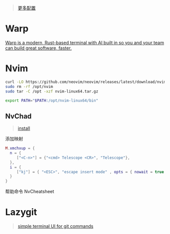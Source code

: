 > [更多配置](https://xmchxup.github.io/posts/linux/configure/)

# Warp

[Warp is a modern, Rust-based terminal with AI built in so you and your team can build great software, faster.](https://github.com/warpdotdev/Warp)

# Nvim

```sh
curl -LO https://github.com/neovim/neovim/releases/latest/download/nvim-linux64.tar.gz
sudo rm -rf /opt/nvim
sudo tar -C /opt -xzf nvim-linux64.tar.gz
```

```sh
export PATH="$PATH:/opt/nvim-linux64/bin"
```

## NvChad

> [install](https://nvchad.com/docs/quickstart/install)

添加映射

```lua
M.xmchxup = {
  n = {
     ["<C-n>"] = {"<cmd> Telescope <CR>", "Telescope"},
  },
  i = {
     ["kj"] = { "<ESC>", "escape insert mode" , opts = { nowait = true }},
  }
}
```

帮助命令 NvCheatsheet

# Lazygit

> [simple terminal UI for git commands](https://github.com/jesseduffield/lazygit#ubuntu)
